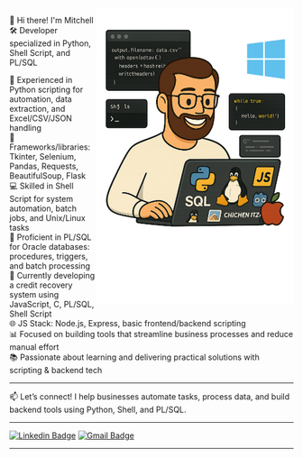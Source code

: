 <img align="right" src="47c6cb50-443d-44c8-bcbe-8a5b7cbbb1d2.png" width="350"/>

👋 Hi there! I'm Mitchell  
🛠️ Developer specialized in Python, Shell Script, and PL/SQL

🐍 Experienced in Python scripting for automation, data extraction, and Excel/CSV/JSON handling  
🔧 Frameworks/libraries: Tkinter, Selenium, Pandas, Requests, BeautifulSoup, Flask  
💻 Skilled in Shell Script for system automation, batch jobs, and Unix/Linux tasks  
🧠 Proficient in PL/SQL for Oracle databases: procedures, triggers, and batch processing  
💼 Currently developing a credit recovery system using JavaScript, C, PL/SQL, Shell Script  
🌐 JS Stack: Node.js, Express, basic frontend/backend scripting  
📊 Focused on building tools that streamline business processes and reduce manual effort  
📚 Passionate about learning and delivering practical solutions with scripting & backend tech

---

📫 Let’s connect!
I help businesses automate tasks, process data, and build backend tools using Python, Shell, and PL/SQL.

---

[![Linkedin Badge](https://img.shields.io/badge/-LinkedIn-blue?style=flat-square&logo=Linkedin&logoColor=white&link=https://www.linkedin.com/in/ricardo-silva-b40027178/)](https://www.linkedin.com/in/mitchell-symington-44406524/)
[![Gmail Badge](https://img.shields.io/badge/-Gmail-c14438?style=flat-square&logo=Gmail&logoColor=white&link=mailto:mitch.palha@gmail.com)](mailto:mitch.palha@gmail.com)

---
